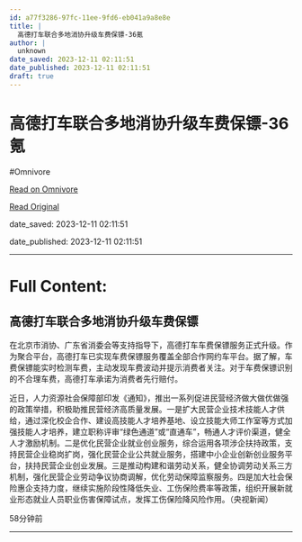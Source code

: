 ```yaml
---
id: a77f3286-97fc-11ee-9fd6-eb041a9a8e8e
title: |
  高德打车联合多地消协升级车费保镖-36氪
author: |
  unknown
date_saved: 2023-12-11 02:11:51
date_published: 2023-12-11 02:11:51
draft: true
---
```


# 高德打车联合多地消协升级车费保镖-36氪
#Omnivore

[Read on Omnivore](https://omnivore.app/me/36-18c57ecd9c8)

[Read Original](https://36kr.com/newsflashes/2556013960173952?f=rss)

date_saved: 2023-12-11 02:11:51

date_published: 2023-12-11 02:11:51

--- 

# Full Content: 

## 高德打车联合多地消协升级车费保镖

在北京市消协、广东省消委会等支持指导下，高德打车车费保镖服务正式升级。作为聚合平台，高德打车已实现车费保镖服务覆盖全部合作网约车平台。据了解，车费保镖能实时检测车费，主动发现车费波动并提示消费者关注。对于车费保镖识别的不合理车费，高德打车承诺为消费者先行赔付。

近日，人力资源社会保障部印发《通知》，推出一系列促进民营经济做大做优做强的政策举措，积极助推民营经济高质量发展。一是扩大民营企业技术技能人才供给，通过深化校企合作、建设高技能人才培养基地、设立技能大师工作室等方式加强技能人才培养，建立职称评审“绿色通道”或“直通车”，畅通人才评价渠道，健全人才激励机制。二是优化民营企业就业创业服务，综合运用各项涉企扶持政策，支持民营企业稳岗扩岗，强化民营企业公共就业服务，搭建中小企业创新创业服务平台，扶持民营企业创业发展。三是推动构建和谐劳动关系，健全协调劳动关系三方机制，强化民营企业劳动争议协商调解，优化劳动保障监察服务。四是加大社会保险惠企支持力度，继续实施阶段性降低失业、工伤保险费率等政策，组织开展新就业形态就业人员职业伤害保障试点，发挥工伤保险降风险作用。（央视新闻）

58分钟前

---

